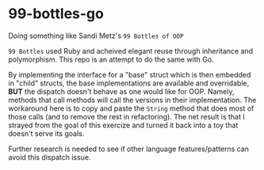 # 99-bottles-go
Doing something like Sandi Metz's `99 Bottles of OOP`

`99 Bottles` used Ruby and acheived elegant reuse through inheritance and polymorphism.  This repo is an attempt to do the same with Go.

By implementing the interface for a "base" struct which is then embedded in "child" structs, the base implementations are available and overridable, **BUT** the dispatch doesn't behave as one would like for OOP.  Namely, methods that call methods will call the versions in their implementation.  The workaround here is to copy and paste the `String` method that does most of those calls (and to remove the rest in refactoring).  The net result is that I strayed from the goal of this exercize and turned it back into a toy that doesn't serve its goals.

Further research is needed to see if other language features/patterns can avoid this dispatch issue.
